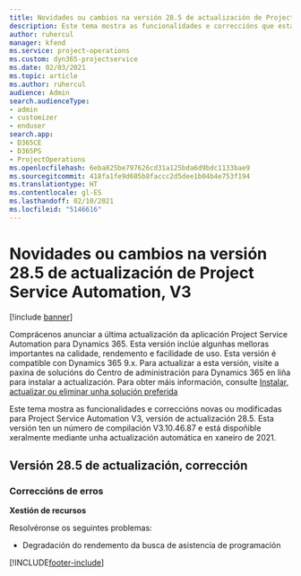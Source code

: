 ```yaml
---
title: Novidades ou cambios na versión 28.5 de actualización de Project Service Automation, Corrección, V3
description: Este tema mostra as funcionalidades e correccións que están dispoñibles en Project Service Automation, versión 28.5 de actualización, corrección, V3.
author: ruhercul
manager: kfend
ms.service: project-operations
ms.custom: dyn365-projectservice
ms.date: 02/03/2021
ms.topic: article
ms.author: ruhercul
audience: Admin
search.audienceType:
- admin
- customizer
- enduser
search.app:
- D365CE
- D365PS
- ProjectOperations
ms.openlocfilehash: 6eba825be797626cd31a125bda6d9bdc1133bae9
ms.sourcegitcommit: 418fa1fe9d605b8faccc2d5dee1b04b4e753f194
ms.translationtype: HT
ms.contentlocale: gl-ES
ms.lasthandoff: 02/10/2021
ms.locfileid: "5146616"
---
```

# <a name="whats-new-or-changed-in-project-service-automation-update-release-285-v3"></a>Novidades ou cambios na versión 28.5 de actualización de Project Service Automation, V3

[!include [banner](../includes/psa-now-project-operations.md)]

Comprácenos anunciar a última actualización da aplicación Project Service Automation para Dynamics 365. Esta versión inclúe algunhas melloras importantes na calidade, rendemento e facilidade de uso. Esta versión é compatible con Dynamics 365 9.x. Para actualizar a esta versión, visite a paxina de solucións do Centro de administración para Dynamics 365 en liña para instalar a actualización. Para obter máis información, consulte [Instalar, actualizar ou eliminar unha solución preferida](https://docs.microsoft.com/power-platform/admin/install-remove-preferred-solution)

Este tema mostra as funcionalidades e correccións novas ou modificadas para Project Service Automation V3, versión de actualización 28.5. Esta versión ten un número de compilación V3.10.46.87 e está dispoñible xeralmente mediante unha actualización automática en xaneiro de 2021.

## <a name="update-release-285-hotfix"></a>Versión 28.5 de actualización, corrección

### <a name="bug-fixes"></a>Correccións de erros

**Xestión de recursos**

Resolvéronse os seguintes problemas:

- Degradación do rendemento da busca de asistencia de programación



[!INCLUDE[footer-include](../includes/footer-banner.md)]